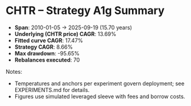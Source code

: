 # CHTR – Strategy A1g Summary

- **Span**: 2010-01-05 → 2025-09-19 (15.70 years)
- **Underlying (CHTR price) CAGR**: 13.69%
- **Fitted curve CAGR**: 17.47%
- **Strategy CAGR**: 8.66%
- **Max drawdown**: -95.65%
- **Rebalances executed**: 70

Notes:

- Temperatures and anchors per experiment govern deployment; see EXPERIMENTS.md for details.
- Figures use simulated leveraged sleeve with fees and borrow costs.
